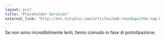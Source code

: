 ```yaml
---
layout: post
title: "Placeholder Services"
external_link: "http://net.tutsplus.com/articles/web-roundups/the-top-8-placeholders-for-web-designers/"
---
```


Se non sono incredibilmente lenti, fanno comodo in fase di prototipazione.
